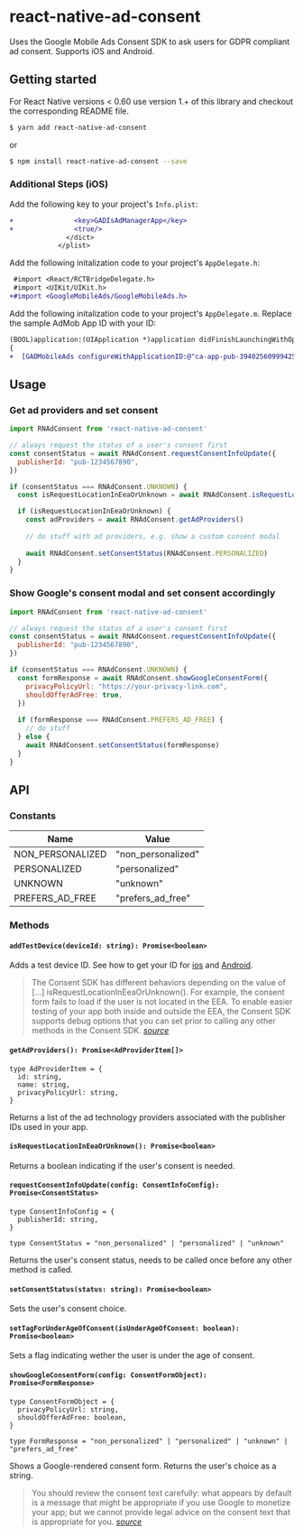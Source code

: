
# react-native-ad-consent

Uses the Google Mobile Ads Consent SDK to ask users for GDPR compliant ad consent. Supports iOS and Android.

## Getting started

For React Native versions < 0.60 use version 1.+ of this library and checkout the corresponding README file.

```sh
$ yarn add react-native-ad-consent
```

or

```sh
$ npm install react-native-ad-consent --save
```

### Additional Steps (iOS)

Add the following key to your project's `Info.plist`:
```diff
+               <key>GADIsAdManagerApp</key>
+               <true/>
              </dict>
            </plist>
```

Add the following initalization code to your project's `AppDelegate.h`:
```diff
 #import <React/RCTBridgeDelegate.h>
 #import <UIKit/UIKit.h>
+#import <GoogleMobileAds/GoogleMobileAds.h>
```

Add the following initalization code to your project's `AppDelegate.m`. Replace the sample AdMob App ID with your ID:
```diff
(BOOL)application:(UIApplication *)application didFinishLaunchingWithOptions:(NSDictionary *)launchOptions
{
+  [GADMobileAds configureWithApplicationID:@"ca-app-pub-3940256099942544~3347511713"];

```

## Usage

### Get ad providers and set consent
```javascript
import RNAdConsent from 'react-native-ad-consent'

// always request the status of a user's consent first
const consentStatus = await RNAdConsent.requestConsentInfoUpdate({
  publisherId: "pub-1234567890",
})

if (consentStatus === RNAdConsent.UNKNOWN) {
  const isRequestLocationInEeaOrUnknown = await RNAdConsent.isRequestLocationInEeaOrUnknown()

  if (isRequestLocationInEeaOrUnknown) {
    const adProviders = await RNAdConsent.getAdProviders()
    
    // do stuff with ad providers, e.g. show a custom consent modal
    
    await RNAdConsent.setConsentStatus(RNAdConsent.PERSONALIZED)
  }
}
```

### Show Google's consent modal and set consent accordingly
```javascript
import RNAdConsent from 'react-native-ad-consent'

// always request the status of a user's consent first
const consentStatus = await RNAdConsent.requestConsentInfoUpdate({
  publisherId: "pub-1234567890",
})

if (consentStatus === RNAdConsent.UNKNOWN) {
  const formResponse = await RNAdConsent.showGoogleConsentForm({
    privacyPolicyUrl: "https://your-privacy-link.com",
    shouldOfferAdFree: true,
  })
  
  if (formResponse === RNAdConsent.PREFERS_AD_FREE) {
    // do stuff
  } else {
    await RNAdConsent.setConsentStatus(formResponse)
  }
}
```

## API

### Constants

| Name									| Value									|
|-----------------------|-----------------------|
| NON_PERSONALIZED			| "non_personalized"		|
| PERSONALIZED					| "personalized"				|
| UNKNOWN								| "unknown"							|
| PREFERS_AD_FREE				| "prefers_ad_free"			|

### Methods

#### `addTestDevice(deviceId: string): Promise<boolean>`

Adds a test device ID. See how to get your ID for [ios](https://developers.google.com/admob/ios/test-ads#add_your_test_device) and [Android](https://developers.google.com/admob/android/test-ads#add_your_test_device).

>The Consent SDK has different behaviors depending on the value of [...] isRequestLocationInEeaOrUnknown(). For example, the consent form fails to load if the user is not located in the EEA. To enable easier testing of your app both inside and outside the EEA, the Consent SDK supports debug options that you can set prior to calling any other methods in the Consent SDK. _[source](https://developers.google.com/admob/android/eu-consent#testing)_

#### `getAdProviders(): Promise<AdProviderItem[]>`

```
type AdProviderItem = {
  id: string,
  name: string,
  privacyPolicyUrl: string,
}
```

Returns a list of the ad technology providers associated with the publisher IDs used in your app.

#### `isRequestLocationInEeaOrUnknown(): Promise<boolean>`

Returns a boolean indicating if the user's consent is needed.

#### `requestConsentInfoUpdate(config: ConsentInfoConfig): Promise<ConsentStatus>`

```
type ConsentInfoConfig = {
  publisherId: string,
}

type ConsentStatus = "non_personalized" | "personalized" | "unknown"
```

Returns the user's consent status, needs to be called once before any other method is called.

#### `setConsentStatus(status: string): Promise<boolean>`

Sets the user's consent choice.

#### `setTagForUnderAgeOfConsent(isUnderAgeOfConsent: boolean): Promise<boolean>`

Sets a flag indicating wether the user is under the age of consent.

#### `showGoogleConsentForm(config: ConsentFormObject): Promise<FormResponse>`

```
type ConsentFormObject = {
  privacyPolicyUrl: string,
  shouldOfferAdFree: boolean,
}

type FormResponse = "non_personalized" | "personalized" | "unknown" | "prefers_ad_free"
```

Shows a Google-rendered consent form. Returns the user's choice as a string.

>You should review the consent text carefully: what appears by default is a message that might be appropriate if you use Google to monetize your app; but we cannot provide legal advice on the consent text that is appropriate for you. _[source](https://developers.google.com/admob/android/eu-consent#google_rendered_consent_form)_
